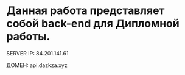 # Данная работа представляет собой back-end для Дипломной работы.


SERVER IP: 84.201.141.61

ДОМЕН: api.dazkza.xyz



